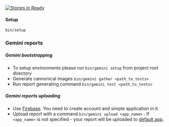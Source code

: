 [![Stories in Ready](https://badge.waffle.io/jetthoughts/rails-boilerplate.png?label=ready&title=Ready)](https://waffle.io/jetthoughts/rails-boilerplate)
#### Setup

```
bin/setup
```

### Gemini reports
##### Gemini bootstrapping
- To setup environments please run `bin/gemini setup` from project root directory
- Generate cannonical images `bin/gemini gather <path_to_tests>`
- Run report generating command `bin/gemini test <path_to_tests>`

##### Gemini reports uploading
- Use <a href="https://www.firebase.com/login/">Firebase</a>. You need to create account and simple application in it.
- Upload report with a command `bin/gemini upload <app_name>` . If `<app_name>` is not specified -
 your report will be uploaded to <a href="https://rails-boilerplate.firebaseapp.com/">default app</a>.
